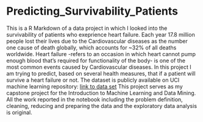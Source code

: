 # Predicting_Survivability_Patients
This is a R Markdown of a data project in which I looked into the survivability of patients who exeprience heart failure. Each year 17.8 million people lost their lives due to the Cardiovascular diseases as the number one cause of death globally, which accounts for ~32% of all deaths worldwide. Heart failure -refers to an occasion in which heart cannot pump enough blood that’s required for functionality of the body- is one of the most common events caused by Cardiovascular diseases. In this project I am trying to predict, based on several health measures, that if a patient will survive a heart failure or not.
The dataset is publicly available on UCI machine learning repository: [link to data set](http://archive.ics.uci.edu/ml/datasets/Heart+failure+clinical+records)
This project serves as my capstone project for the Introduction to Machine Learning and Data Mining.
All the work reported in the notebook including the problem definition, cleaning, reducing and preparing the data and the exploratory data analysis is original.
